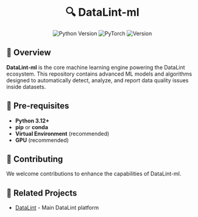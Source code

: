 <div align="center">
  <h1>🔍 DataLint-ml</h1>
</div>

<div align="center">
  <img src="https://img.shields.io/badge/Python-3.12%2B-blue?style=for-the-badge&logo=python&logoColor=white" alt="Python Version" />
  <img src="https://img.shields.io/badge/PyTorch-EE4C2C?style=for-the-badge&logo=pytorch&logoColor=white" alt="PyTorch" />
  <img src="https://img.shields.io/badge/Version-1.0.0-success?style=for-the-badge" alt="Version" />
</div>

## 📖 Overview

**DataLint-ml** is the core machine learning engine powering the DataLint ecosystem. This repository contains advanced
ML models and algorithms designed to automatically detect, analyze, and report data quality issues inside datasets.

## 🔧 Pre-requisites

- **Python 3.12+**
- **pip** or **conda**
- **Virtual Environment** (recommended)
- **GPU** (recommended)

## 🤝 Contributing

We welcome contributions to enhance the capabilities of DataLint-ml.

## 🔗 Related Projects

- [DataLint](https://github.com/Maxime-Cllt/DataLint) - Main DataLint platform